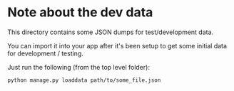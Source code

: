Note about the dev data
=======================

This directory contains some JSON dumps for test/development data.

You can import it into your app after it's been setup to get some
initial data for development / testing.

Just run the following (from the top level folder):

    python manage.py loaddata path/to/some_file.json


<!-- vim:set syntax=markdown tw=76 spelllang=en: -->
